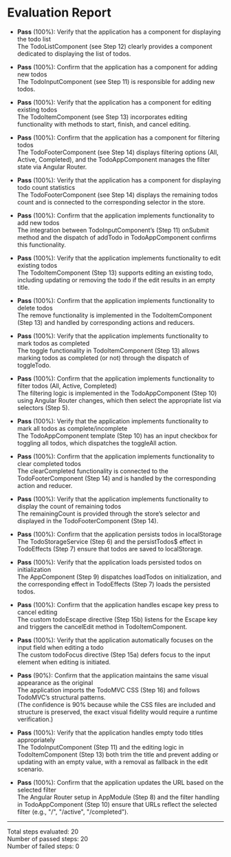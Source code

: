 # Evaluation Report

- **Pass** (100%): Verify that the application has a component for displaying the todo list  
  The TodoListComponent (see Step 12) clearly provides a component dedicated to displaying the list of todos.

- **Pass** (100%): Confirm that the application has a component for adding new todos  
  The TodoInputComponent (see Step 11) is responsible for adding new todos.

- **Pass** (100%): Verify that the application has a component for editing existing todos  
  The TodoItemComponent (see Step 13) incorporates editing functionality with methods to start, finish, and cancel editing.

- **Pass** (100%): Confirm that the application has a component for filtering todos  
  The TodoFooterComponent (see Step 14) displays filtering options (All, Active, Completed), and the TodoAppComponent manages the filter state via Angular Router.

- **Pass** (100%): Verify that the application has a component for displaying todo count statistics  
  The TodoFooterComponent (see Step 14) displays the remaining todos count and is connected to the corresponding selector in the store.

- **Pass** (100%): Confirm that the application implements functionality to add new todos  
  The integration between TodoInputComponent’s (Step 11) onSubmit method and the dispatch of addTodo in TodoAppComponent confirms this functionality.

- **Pass** (100%): Verify that the application implements functionality to edit existing todos  
  The TodoItemComponent (Step 13) supports editing an existing todo, including updating or removing the todo if the edit results in an empty title.

- **Pass** (100%): Confirm that the application implements functionality to delete todos  
  The remove functionality is implemented in the TodoItemComponent (Step 13) and handled by corresponding actions and reducers.

- **Pass** (100%): Verify that the application implements functionality to mark todos as completed  
  The toggle functionality in TodoItemComponent (Step 13) allows marking todos as completed (or not) through the dispatch of toggleTodo.

- **Pass** (100%): Confirm that the application implements functionality to filter todos (All, Active, Completed)  
  The filtering logic is implemented in the TodoAppComponent (Step 10) using Angular Router changes, which then select the appropriate list via selectors (Step 5).

- **Pass** (100%): Verify that the application implements functionality to mark all todos as complete/incomplete  
  The TodoAppComponent template (Step 10) has an input checkbox for toggling all todos, which dispatches the toggleAll action.

- **Pass** (100%): Confirm that the application implements functionality to clear completed todos  
  The clearCompleted functionality is connected to the TodoFooterComponent (Step 14) and is handled by the corresponding action and reducer.

- **Pass** (100%): Verify that the application implements functionality to display the count of remaining todos  
  The remainingCount is provided through the store’s selector and displayed in the TodoFooterComponent (Step 14).

- **Pass** (100%): Confirm that the application persists todos in localStorage  
  The TodoStorageService (Step 6) and the persistTodos$ effect in TodoEffects (Step 7) ensure that todos are saved to localStorage.

- **Pass** (100%): Verify that the application loads persisted todos on initialization  
  The AppComponent (Step 9) dispatches loadTodos on initialization, and the corresponding effect in TodoEffects (Step 7) loads the persisted todos.

- **Pass** (100%): Confirm that the application handles escape key press to cancel editing  
  The custom todoEscape directive (Step 15b) listens for the Escape key and triggers the cancelEdit method in TodoItemComponent.

- **Pass** (100%): Verify that the application automatically focuses on the input field when editing a todo  
  The custom todoFocus directive (Step 15a) defers focus to the input element when editing is initiated.

- **Pass** (90%): Confirm that the application maintains the same visual appearance as the original  
  The application imports the TodoMVC CSS (Step 16) and follows TodoMVC’s structural patterns.  
  (The confidence is 90% because while the CSS files are included and structure is preserved, the exact visual fidelity would require a runtime verification.)

- **Pass** (100%): Verify that the application handles empty todo titles appropriately  
  The TodoInputComponent (Step 11) and the editing logic in TodoItemComponent (Step 13) both trim the title and prevent adding or updating with an empty value, with a removal as fallback in the edit scenario.

- **Pass** (100%): Confirm that the application updates the URL based on the selected filter  
  The Angular Router setup in AppModule (Step 8) and the filter handling in TodoAppComponent (Step 10) ensure that URLs reflect the selected filter (e.g., "/", "/active", "/completed").

---

Total steps evaluated: 20  
Number of passed steps: 20  
Number of failed steps: 0